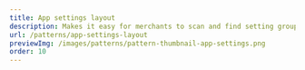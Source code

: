 ```yaml
---
title: App settings layout
description: Makes it easy for merchants to scan and find setting groups.
url: /patterns/app-settings-layout
previewImg: /images/patterns/pattern-thumbnail-app-settings.png
order: 10
---
```

